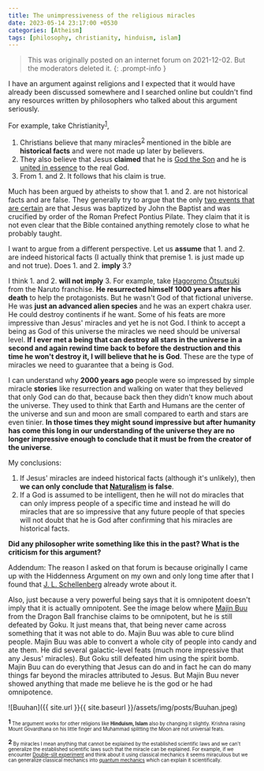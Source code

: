 ```yaml
---
title: The unimpressiveness of the religious miracles
date: 2023-05-14 23:17:00 +0530
categories: [Atheism]
tags: [philosophy, christianity, hinduism, islam]
---
```

> This was originally posted on an internet forum on 2021-12-02. But the moderators deleted it.
{: .prompt-info }

I have an argument against religions and I expected that it would have already been discussed somewhere and I searched online but couldn't find any resources written by philosophers who talked about this argument seriously.

For example, take Christianity<sup><a href="#f1">1</a></sup>,

1. Christians believe that many miracles<sup><a href="#f2">2</a></sup> mentioned in the bible are **historical facts** and were not made up later by believers.
2. They also believe that Jesus **claimed** that he is [God the Son][1] and he is [united in essence][2] to the real God.
3. From 1. and 2. It follows that his claim is true.

Much has been argued by atheists to show that 1. and 2. are not historical facts and are false. They generally try to argue that the only [two events that are certain][3] are that Jesus was baptized by John the Baptist and was crucified by order of the Roman Prefect Pontius Pilate. They claim that it is not even clear that the Bible contained anything remotely close to what he probably taught.

I want to argue from a different perspective. Let us **assume** that 1. and 2. are indeed historical facts (I actually think that premise 1. is just made up and not true). Does 1. and 2. **imply** 3.?

I think 1. and 2. **will not imply** 3. For example, take [Hagoromo Ōtsutsuki][4] from the Naruto franchise. **He resurrected himself 1000 years after his death** to help the protagonists. But he wasn't God of that fictional universe. He was **just an advanced alien species** and he was an expert chakra user. He could destroy continents if he want. Some of his feats are more impressive than Jesus' miracles and yet he is not God. I think to accept a being as God of this universe the miracles we need should be universal level. **If I ever met a being that can destroy all stars in the universe in a second and again rewind time back to before the destruction and this time he won't destroy it, I will believe that he is God**. These are the type of miracles we need to guarantee that a being is God.

I can understand why **2000 years ago** people were so impressed by simple miracle **stories** like resurrection and walking on water that they believed that only God can do that, because back then they didn't know much about the universe. They used to think that Earth and Humans are the center of the universe and sun and moon are small compared to earth and stars are even tinier. **In those times they might sound impressive but after humanity has come this long in our understanding of the universe they are no longer impressive enough to conclude that it must be from the creator of the universe**.

My conclusions:

1. If Jesus' miracles are indeed historical facts (although it's unlikely), then **we can only conclude that [Naturalism][5] is false**.
2. If a God is assumed to be intelligent, then he will not do miracles that can only impress people of a specific time and instead he will do miracles that are so impressive that any future people of that species will not doubt that he is God after confirming that his miracles are historical facts.

**Did any philosopher write something like this in the past? What is the criticism for this argument?**

Addendum: The reason I asked on that forum is because originally I came up with the Hiddenness Argument on my own and only long time after that I found that [J. L. Schellenberg](https://en.wikipedia.org/wiki/J._L._Schellenberg) already wrote about it.

Also, just because a very powerful being says that it is omnipotent doesn't imply that it is actually omnipotent. See the image below where [Majin Buu](https://dragonball.fandom.com/wiki/Majin_Buu) from the Dragon Ball franchise claims to be omnipotent, but he is still defeated by Goku. It just means that, that being never came across something that it was not able to do. Majin Buu was able to cure blind people. Majin Buu was able to convert a whole city of people into candy and ate them. He did several galactic-level feats (much more impressive that any Jesus' miracles). But Goku still defeated him using the spirit bomb. Majin Buu can do everything that Jesus can do and in fact he can do many things far beyond the miracles attributed to Jesus. But Majin Buu never showed anything that made me believe he is the god or he had omnipotence.

![Buuhan]({{ site.url }}{{ site.baseurl }}/assets/img/posts/Buuhan.jpeg)

<sup><b id="f1">1</b><sub> The argument works for other religions like **Hinduism, Islam** also by changing it slightly. Krishna raising Mount Govardhana on his little finger and Muhammad splitting the Moon are not universal feats.</sub></sup>

<sup><b id="f2">2</b><sub> By miracles I mean anything that cannot be explained by the established scientific laws and we can't generalize the established scientific laws such that the miracle can be explained. For example, if we encounter [Double-slit experiment][6] and think about it using classical mechanics it seems miraculous but we can generalize classical mechanics into [quantum mechanics][7] which can explain it scientifically.</sub></sup> 


  [1]: https://en.wikipedia.org/wiki/God_the_Son
  [2]: https://en.wikipedia.org/wiki/Homoousion
  [3]: https://en.wikipedia.org/wiki/Historicity_of_Jesus
  [4]: https://naruto.fandom.com/wiki/Hagoromo_%C5%8Ctsutsuki
  [5]: https://en.wikipedia.org/wiki/Naturalism_(philosophy)
  [6]: https://en.wikipedia.org/wiki/Double-slit_experiment
  [7]: https://en.wikipedia.org/wiki/Quantum_mechanics